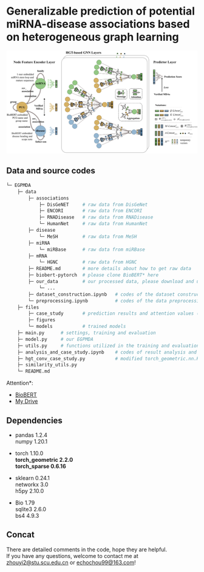 # Generalizable prediction of potential miRNA-disease associations based on heterogeneous graph learning

![EGPMDA](files/figures/EGPMDA.jpg)

## Data and source codes

```bash
└─ EGPMDA
    ├─ data
        ├─ associations
            ├─ DisGeNET     # raw data from DisGeNet
            ├─ ENCORI       # raw data from ENCORI
            ├─ RNADisease   # raw data from RNADisease
            └─ HumanNet     # raw data from HumanNet
        ├─ disease
            └─ MeSH         # raw data from MeSH
        ├─ miRNA
            └─ miRBase      # raw data from miRBase
        ├─ mRNA
            └─ HGNC         # raw data from HGNC
        ├─ README.md        # more details about how to get raw data
        ├─ biobert-pytorch  # please clone BioBERT* here
        ├─ our_data         # our processed data, please download and unzip from My Drive*
            └─ ...
        ├─ dataset_construction.ipynb   # codes of the dataset construction
        └─ preprocessing.ipynb          # codes of the data preprocessing
    ├─ files
        ├─ case_study       # prediction results and attention values (extracted while running)
        ├─ figures
        └─ models           # trained models
    ├─ main.py      # settings, training and evaluation
    ├─ model.py     # our EGPMDA
    ├─ utils.py     # functions utilized in the training and evaluation process
    ├─ analysis_and_case_study.ipynb    # codes of result analysis and explanation
    ├─ hgt_conv_case_study.py           # modified torch_geometric.nn.HGTConv for exlanation
    ├─ similarity_utils.py
    └─ README.md
```

Attention*:  
- [BioBERT](https://github.com/dmis-lab/biobert-pytorch) 
- [My Drive](https://drive.google.com/file/d/1eZ_tMMoMC0_B8Js41DlsBnRW3wRaJAy5/view?usp=drive_link)  

## Dependencies

- pandas 1.2.4  
numpy 1.20.1  

- torch 1.10.0  
**torch_geometric 2.2.0**  
**torch_sparse 0.6.16**  

- sklearn 0.24.1  
networkx 3.0  
h5py 2.10.0  

- Bio 1.79  
sqlite3 2.6.0  
bs4 4.9.3  

## Concat

There are detailed comments in the code, hope they are helpful.  
If you have any questions, welcome to contact me at zhouyi2@stu.scu.edu.cn or echochou99@163.com!